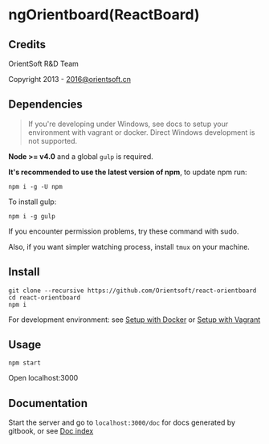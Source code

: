 # ngOrientboard(ReactBoard)

## Credits

 OrientSoft R&D Team
 
 Copyright 2013 - 2016@orientsoft.cn



## Dependencies

> If you're developing under Windows, see docs to setup your environment with
> vagrant or docker. Direct Windows development is not supported.

**Node >= v4.0** and a global `gulp` is required.

**It's recommended to use the latest version of npm**, to update npm run:

```
npm i -g -U npm
```

To install gulp:

```
npm i -g gulp
```

If you encounter permission problems, try these command with sudo.

Also, if you want simpler watching process, install `tmux` on your machine.

## Install

```
git clone --recursive https://github.com/Orientsoft/react-orientboard
cd react-orientboard
npm i
```

For development environment: see [Setup with Docker](doc/dev/docker.md) or [Setup with Vagrant](doc/dev/vagrant.md)

## Usage

```
npm start
```

Open localhost:3000

## Documentation

Start the server and go to `localhost:3000/doc` for docs generated by gitbook, or see [Doc index](doc/SUMMARY.md)
